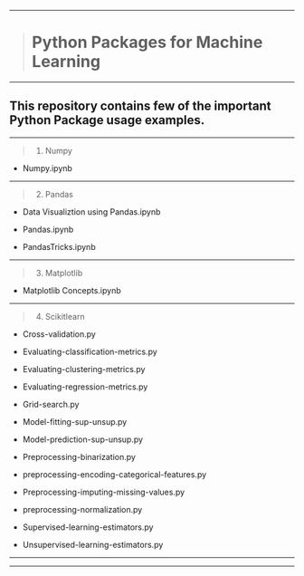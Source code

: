 ----------------------------------------
> # Python Packages for Machine Learning
----------------------------------------

## This repository contains few of the important Python Package usage examples.

-------------------------------
>1. Numpy
 
- Numpy.ipynb

-------------------------------------
>2. Pandas
 
- Data Visualiztion using Pandas.ipynb

- Pandas.ipynb

- PandasTricks.ipynb
--------------------------------------
>3. Matplotlib
 
- Matplotlib Concepts.ipynb
------------------------------
>4. Scikitlearn

- Cross-validation.py

- Evaluating-classification-metrics.py

- Evaluating-clustering-metrics.py

- Evaluating-regression-metrics.py

- Grid-search.py

- Model-fitting-sup-unsup.py

- Model-prediction-sup-unsup.py

- Preprocessing-binarization.py

- preprocessing-encoding-categorical-features.py

- Preprocessing-imputing-missing-values.py

- preprocessing-normalization.py

- Supervised-learning-estimators.py

- Unsupervised-learning-estimators.py

-------------------------------------------------------------------------














--------------------------------------------------